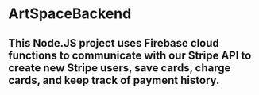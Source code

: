 # ArtSpaceBackend
## This Node.JS project uses Firebase cloud functions to communicate with our Stripe API to create new Stripe users, save cards, charge cards, and keep track of payment history. 
